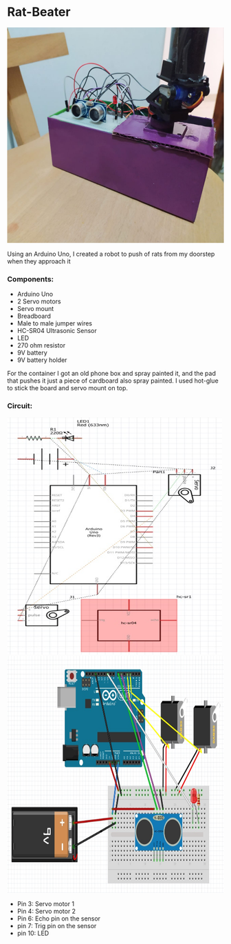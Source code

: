 # Rat-Beater
<img src="https://github.com/Marwa64/Rat-Beater/blob/master/Robot.jpeg" width="650" height="500">
<p>Using an Arduino Uno, I created a robot to push of rats from my doorstep when they approach it </p>
<h3>Components:</h3> 
<ul>
	<li>Arduino Uno</li>
	<li>2 Servo motors</li>
	<li>Servo mount</li>
	<li>Breadboard</li>
	<li>Male to male jumper wires</li>
	<li>HC-SR04 Ultrasonic Sensor</li>
	<li>LED</li>
	<li>270 ohm resistor</li>
	<li>9V battery</li>
	<li>9V battery holder</li>
 </ul>

<p>For the container I got an old phone box and spray painted it, and the pad that pushes it just a piece of cardboard also spray painted. I used hot-glue to stick the board and 
servo mount on top. </p>

<h3>Circuit:</h3>

  <img src="https://github.com/Marwa64/Rat-Beater/blob/master/RatBeaterCircuit2.jpg" width="500" height="550">
  <img src="https://github.com/Marwa64/Rat-Beater/blob/master/RatBeaterCircuit1.jpg" width="700" height="550">
 <ul>
<li>Pin 3: Servo motor 1</li>
<li>Pin 4: Servo motor 2</li>
<li>Pin 6: Echo pin on the sensor</li>
<li>pin 7: Trig pin on the sensor</li>
<li>pin 10: LED</li>
</ul>
